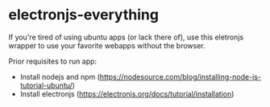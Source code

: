 # electronjs-everything
If you're tired of using ubuntu apps (or lack there of), use this eletronjs wrapper to use your favorite webapps without the browser.

Prior requisites to run app:
- Install nodejs and npm (https://nodesource.com/blog/installing-node-js-tutorial-ubuntu/)
- Install electronjs (https://electronjs.org/docs/tutorial/installation)
